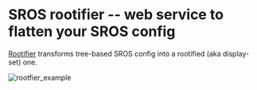 # SROS rootifier -- web service to flatten your SROS config
[Rootifier](https://rootifier.netdevops.me/) transforms tree-based SROS config into a rootified (aka display-set) one.

![rootfier_example](https://gitlab.com/rdodin/netdevops.me/uploads/29184e488b07d8b5efb77d367a9e41ce/image.png)